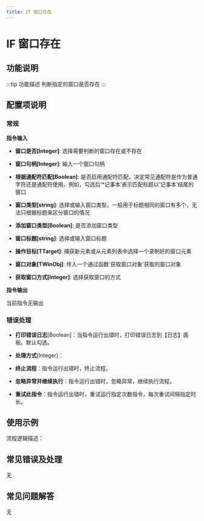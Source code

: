 ```yaml
---
title: IF 窗口存在
---
```


# IF 窗口存在

## 功能说明

:::tip 功能描述
判断指定的窗口是否存在
:::

## 配置项说明

### 常规

**指令输入**

- **窗口是否[Integer]**: 选择需要判断的窗口存在或不存在

- **窗口句柄[Integer]**: 输入一个窗口句柄

- **根据通配符匹配[Boolean]**: 是否启用通配符匹配，决定常见通配符是作为普通字符还是通配符使用。例如，勾选后‘*记事本’表示匹配标题以‘记事本’结尾的窗口

- **窗口类型[string]**: 选择或输入窗口类型。一般用于标题相同的窗口有多个，无法只根据标题来区分窗口的情况

- **添加窗口类型[Boolean]**: 是否添加窗口类型

- **窗口标题[string]**: 选择或输入窗口标题

- **操作目标[TTarget]**: 捕获新元素或从元素列表中选择一个录制好的窗口元素

- **窗口对象[TWinObj]**: 传入一个通过函数'获取窗口对象'获取的窗口对象

- **获取窗口方式[Integer]**: 选择获取窗口的方式


**指令输出**

当前指令无输出

### 错误处理

- **打印错误日志**[Boolean]：当指令运行出错时，打印错误日志到【日志】面板。默认勾选。

- **处理方式**[Integer]：

 - **终止流程**：指令运行出错时，终止流程。

 - **忽略异常并继续执行**：指令运行出错时，忽略异常，继续执行流程。

 - **重试此指令**：指令运行出错时，重试运行指定次数指令，每次重试间隔指定时长。

## 使用示例

流程逻辑描述：

## 常见错误及处理

无

## 常见问题解答

无

